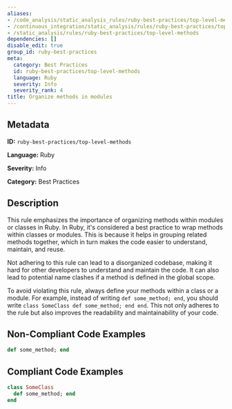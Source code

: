 ```yaml
---
aliases:
- /code_analysis/static_analysis_rules/ruby-best-practices/top-level-methods
- /continuous_integration/static_analysis/rules/ruby-best-practices/top-level-methods
- /static_analysis/rules/ruby-best-practices/top-level-methods
dependencies: []
disable_edit: true
group_id: ruby-best-practices
meta:
  category: Best Practices
  id: ruby-best-practices/top-level-methods
  language: Ruby
  severity: Info
  severity_rank: 4
title: Organize methods in modules
---
```

<!--  SOURCED FROM https://github.com/DataDog/datadog-static-analyzer-rule-docs -->


## Metadata
**ID:** `ruby-best-practices/top-level-methods`

**Language:** Ruby

**Severity:** Info

**Category:** Best Practices

## Description
This rule emphasizes the importance of organizing methods within modules or classes in Ruby. In Ruby, it's considered a best practice to wrap methods within classes or modules. This is because it helps in grouping related methods together, which in turn makes the code easier to understand, maintain, and reuse.

Not adhering to this rule can lead to a disorganized codebase, making it hard for other developers to understand and maintain the code. It can also lead to potential name clashes if a method is defined in the global scope.

To avoid violating this rule, always define your methods within a class or a module. For example, instead of writing `def some_method; end`, you should write `class SomeClass def some_method; end end`. This not only adheres to the rule but also improves the readability and maintainability of your code.

## Non-Compliant Code Examples
```ruby
def some_method; end
```

## Compliant Code Examples
```ruby
class SomeClass
  def some_method; end
end
```
